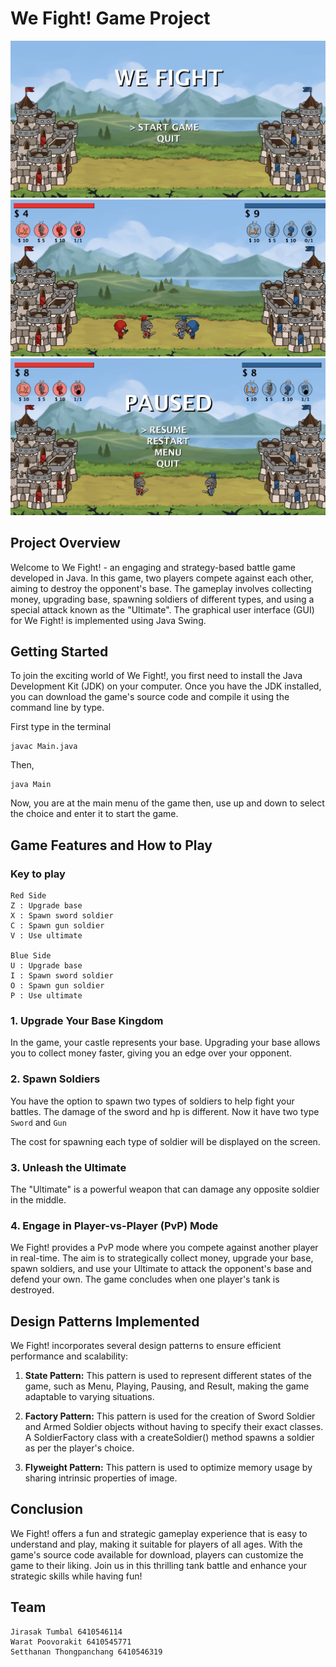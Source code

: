# We Fight! Game Project
![pic1](./images/1.png)
![pic2](./images/2.png)
![pic3](./images/3.png)

## Project Overview

Welcome to We Fight! - an engaging and strategy-based battle game developed in Java. In this game, two players compete against each other, aiming to destroy the opponent's base. The gameplay involves collecting money, upgrading base, spawning soldiers of different types, and using a special attack known as the "Ultimate". The graphical user interface (GUI) for We Fight! is implemented using Java Swing.

## Getting Started

To join the exciting world of We Fight!, you first need to install the Java Development Kit (JDK) on your computer. Once you have the JDK installed, you can download the game's source code and compile it using the command line by type.

First type in the terminal
```
javac Main.java
```

Then,

```
java Main
```

Now, you are at the main menu of the game then, use up and down to select the choice and enter it to start the game.


## Game Features and How to Play

### Key to play

```
Red Side
Z : Upgrade base
X : Spawn sword soldier
C : Spawn gun soldier
V : Use ultimate

Blue Side
U : Upgrade base
I : Spawn sword soldier
O : Spawn gun soldier
P : Use ultimate
```


### 1. Upgrade Your Base Kingdom

In the game, your castle represents your base. Upgrading your base allows you to collect money faster, giving you an edge over your opponent.
### 2. Spawn Soldiers

You have the option to spawn two types of soldiers to help fight your battles. The damage of the sword and hp is different. Now it have two type `Sword` and `Gun`

The cost for spawning each type of soldier will be displayed on the screen.

### 3. Unleash the Ultimate

The "Ultimate" is a powerful weapon that can damage any opposite soldier in the middle.

### 4. Engage in Player-vs-Player (PvP) Mode

We Fight! provides a PvP mode where you compete against another player in real-time. The aim is to strategically collect money, upgrade your base, spawn soldiers, and use your Ultimate to attack the opponent's base and defend your own. The game concludes when one player's tank is destroyed.

## Design Patterns Implemented

We Fight! incorporates several design patterns to ensure efficient performance and scalability:

1. **State Pattern:** This pattern is used to represent different states of the game, such as Menu, Playing, Pausing, and Result, making the game adaptable to varying situations.

2. **Factory Pattern:** This pattern is used for the creation of Sword Soldier and Armed Soldier objects without having to specify their exact classes. A SoldierFactory class with a createSoldier() method spawns a soldier as per the player's choice.

3. **Flyweight Pattern:** This pattern is used to optimize memory usage by sharing intrinsic properties of image.
## Conclusion

We Fight! offers a fun and strategic gameplay experience that is easy to understand and play, making it suitable for players of all ages. With the game's source code available for download, players can customize the game to their liking. Join us in this thrilling tank battle and enhance your strategic skills while having fun!


## Team

```
Jirasak Tumbal 6410546114
Warat Poovorakit 6410545771
Setthanan Thongpanchang 6410546319
```
